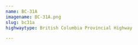 ```yaml
---
name: BC-31A
imagename: BC-31A.png
slug: bc31a
highwaytype: British Columbia Provincial Highway

---
```

